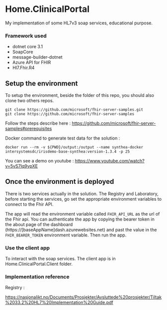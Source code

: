 # Home.ClinicalPortal

My implementation of some HL7v3 soap services, educational purpose.

### Framework used

- dotnet core 3.1
- SoapCore
- message-builder-dotnet
- Azure API for FHIR
- Hl7.Fhir.R4

## Setup the environment

To setup the environment, beside the folder of this repo, you should also clone two others repos.

```
git clone https://github.com/microsoft/fhir-server-samples.git
git clone https://github.com/microsoft/fhir-server-samples
```

Follow the steps describe here : https://github.com/microsoft/fhir-server-samples#prerequisites

Docker command to generate test data for the solution :

```
docker run --rm -v ${PWD}/output:/output --name synthea-docker intersystemsdc/irisdemo-base-synthea:version-1.3.4 -p 25
```

You can see a demo on youtube : https://www.youtube.com/watch?v=5vS7Iq9vpXE

## Once the environment is deployed

There is two services actually in the solution. The Registry and Laboratory, before starting the services, go set the appropriate environment variables to connect to the Fhir API.

The app will read the environment variable called ```FHIR_API_URL``` as the url of the Fhir api. You can authenticate the app by copying the bearer token in the about page of the dashboard (https://[baseAppName]dash.azurewebsites.net) and past the value in the ```FHIR_BEARER_TOKEN``` environment variable. Then run the app.

### Use the client app

To interact with the soap services. The client app is in Home.ClinicalPortal.Client folder.

### Implementation reference

Registry : 

https://nasjonalikt.no/Documents/Prosjekter/Avsluttede%20prosjekter/Tiltak%2033.2%20HL7%20Implementation%20Guide.pdf